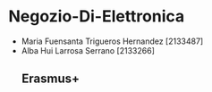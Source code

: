# Negozio-Di-Elettronica
- Maria Fuensanta Trigueros Hernandez [2133487]
- Alba Hui Larrosa Serrano [2133266]
  ## Erasmus+
